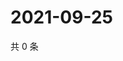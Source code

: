 # 2021-09-25

共 0 条

<!-- BEGIN WEIBO -->
<!-- 最后更新时间 Sat Sep 25 2021 20:17:11 GMT+0800 (China Standard Time) -->

<!-- END WEIBO -->
